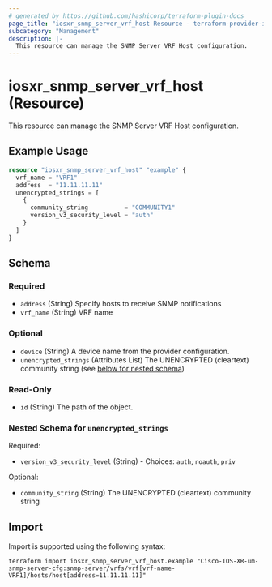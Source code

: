 ```yaml
---
# generated by https://github.com/hashicorp/terraform-plugin-docs
page_title: "iosxr_snmp_server_vrf_host Resource - terraform-provider-iosxr"
subcategory: "Management"
description: |-
  This resource can manage the SNMP Server VRF Host configuration.
---
```


# iosxr_snmp_server_vrf_host (Resource)

This resource can manage the SNMP Server VRF Host configuration.

## Example Usage

```terraform
resource "iosxr_snmp_server_vrf_host" "example" {
  vrf_name = "VRF1"
  address  = "11.11.11.11"
  unencrypted_strings = [
    {
      community_string          = "COMMUNITY1"
      version_v3_security_level = "auth"
    }
  ]
}
```

<!-- schema generated by tfplugindocs -->
## Schema

### Required

- `address` (String) Specify hosts to receive SNMP notifications
- `vrf_name` (String) VRF name

### Optional

- `device` (String) A device name from the provider configuration.
- `unencrypted_strings` (Attributes List) The UNENCRYPTED (cleartext) community string (see [below for nested schema](#nestedatt--unencrypted_strings))

### Read-Only

- `id` (String) The path of the object.

<a id="nestedatt--unencrypted_strings"></a>
### Nested Schema for `unencrypted_strings`

Required:

- `version_v3_security_level` (String) - Choices: `auth`, `noauth`, `priv`

Optional:

- `community_string` (String) The UNENCRYPTED (cleartext) community string

## Import

Import is supported using the following syntax:

```shell
terraform import iosxr_snmp_server_vrf_host.example "Cisco-IOS-XR-um-snmp-server-cfg:snmp-server/vrfs/vrf[vrf-name-VRF1]/hosts/host[address=11.11.11.11]"
```
